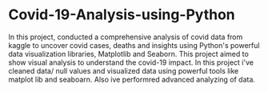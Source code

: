 # Covid-19-Analysis-using-Python
In this project, conducted a comprehensive analysis of covid data  from kaggle to uncover covid cases, deaths and insights using Python's powerful data visualization libraries, Matplotlib and Seaborn. This project aimed to  show visual analysis to understand the covid-19 impact.
In this project i've cleaned data/ null values and visualized data using powerful tools like matplot lib and seaboarn. Also ive performred advanced analyzing of data.
